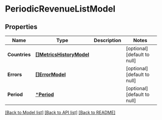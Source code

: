 # PeriodicRevenueListModel

## Properties
Name | Type | Description | Notes
------------ | ------------- | ------------- | -------------
**Countries** | [**[]MetricsHistoryModel**](MetricsHistoryModel.md) |  | [optional] [default to null]
**Errors** | [**[]ErrorModel**](ErrorModel.md) |  | [optional] [default to null]
**Period** | [***Period**](Period.md) |  | [optional] [default to null]

[[Back to Model list]](../README.md#documentation-for-models) [[Back to API list]](../README.md#documentation-for-api-endpoints) [[Back to README]](../README.md)


